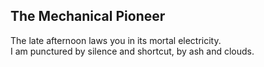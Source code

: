 The Mechanical Pioneer
----------------------
The late afternoon laws you in its mortal electricity.  
I am punctured by silence and shortcut, by ash and clouds.  
